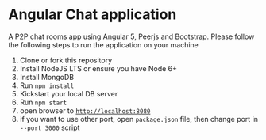 # Angular Chat application

A P2P chat rooms app using Angular 5, Peerjs and Bootstrap. Please follow the following steps to run the application on your machine

1. Clone or fork this repository
2. Install NodeJS LTS or ensure you have Node 6+
3. Install MongoDB
4. Run ```npm install```
5. Kickstart your local DB server
6. Run ```npm start ```
7. open browser to [`http://localhost:8080`](http://localhost:8080)
8. if you want to use other port, open `package.json` file, then change port in `--port 3000` script